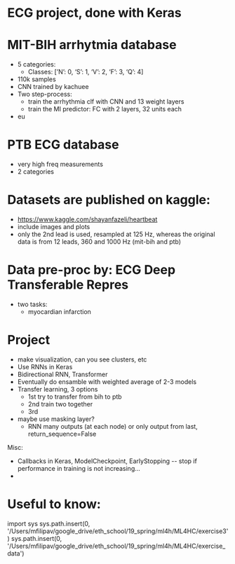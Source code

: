 ECG project, done with Keras
=============================

# MIT-BIH arrhytmia database
* 5 categories:
    - Classes: [’N’: 0, ‘S’: 1, ‘V’: 2, ‘F’: 3, ‘Q’: 4]
* 110k samples
* CNN trained by kachuee
* Two step-process:
    - train the arrhythmia clf with CNN and 13 weight layers
    - train the MI predictor: FC with 2 layers, 32 units each
* eu


# PTB ECG database
* very high freq measurements
* 2 categories

# Datasets are published on kaggle:
* https://www.kaggle.com/shayanfazeli/heartbeat
* include images and plots
* only the 2nd lead is used, resampled at 125 Hz, whereas the original data is from 12 leads, 360 and 1000 Hz (mit-bih and ptb)

# Data pre-proc by: ECG Deep Transferable Repres
* two tasks: 
    - myocardian infarction

# Project
* make visualization, can you see clusters, etc
* Use RNNs in Keras
* Bidirectional RNN, Transformer
* Eventually do ensamble with weighted average of 2-3 models
* Transfer learning, 3 options
    - 1st try to transfer from bih to ptb
    - 2nd train two together
    - 3rd 
* maybe use masking layer?
    - RNN many outputs (at each node) or only output from last, return_sequence=False

Misc:
* Callbacks in Keras, ModelCheckpoint, EarlyStopping -- stop if performance in training is not increasing...
* 

# Useful to know:
import sys
sys.path.insert(0, '/Users/mfilipav/google_drive/eth_school/19_spring/ml4h/ML4HC/exercise3')
sys.path.insert(0, '/Users/mfilipav/google_drive/eth_school/19_spring/ml4h/ML4HC/exercise_data')

